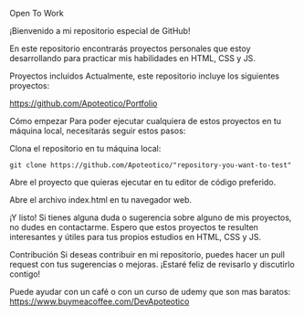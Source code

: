 Open To Work

¡Bienvenido a mi repositorio especial de GitHub! 

En este repositorio encontrarás proyectos personales que estoy desarrollando para practicar mis habilidades en HTML, CSS y JS.

Proyectos incluidos
Actualmente, este repositorio incluye los siguientes proyectos:

https://github.com/Apoteotico/Portfolio

Cómo empezar
Para poder ejecutar cualquiera de estos proyectos en tu máquina local, necesitarás seguir estos pasos:

Clona el repositorio en tu máquina local:
```
git clone https://github.com/Apoteotico/"repository-you-want-to-test"
```
Abre el proyecto que quieras ejecutar en tu editor de código preferido.

Abre el archivo index.html en tu navegador web.

¡Y listo! Si tienes alguna duda o sugerencia sobre alguno de mis proyectos, no dudes en contactarme. Espero que estos proyectos te resulten interesantes y útiles para tus propios estudios en HTML, CSS y JS.

Contribución
Si deseas contribuir en mi repositorio, puedes hacer un pull request con tus sugerencias o mejoras. ¡Estaré feliz de revisarlo y discutirlo contigo!

Puede ayudar con un café o con un curso de udemy que son mas baratos:
https://www.buymeacoffee.com/DevApoteotico
<!--
**Apoteotico/Apoteotico** is a ✨ _special_ ✨ repository because its `README.md` (this file) appears on your GitHub profile.

Here are some ideas to get you started:

- 🔭 I’m currently working on ...
- 🌱 I’m currently learning ...
- 👯 I’m looking to collaborate on ...
- 🤔 I’m looking for help with ...
- 💬 Ask me about ...
- 📫 How to reach me: ...
- 😄 Pronouns: ...
- ⚡ Fun fact: ...
-->
